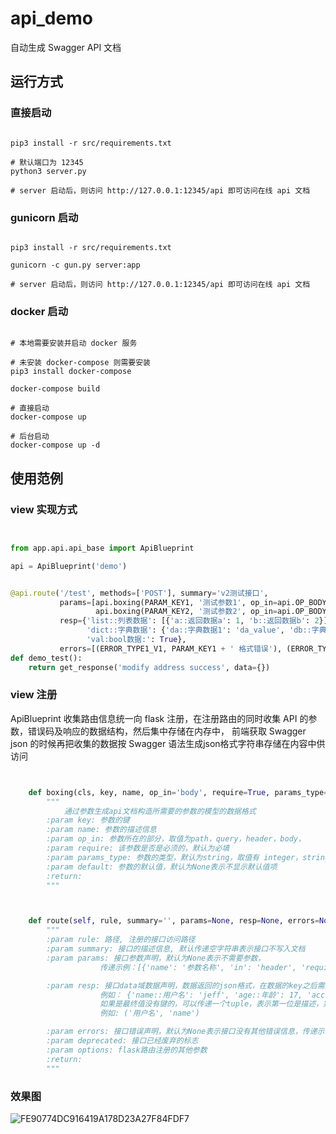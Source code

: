 # api_demo

自动生成 Swagger API 文档


## 运行方式

### 直接启动

```shell

pip3 install -r src/requirements.txt

# 默认端口为 12345
python3 server.py   

# server 启动后，则访问 http://127.0.0.1:12345/api 即可访问在线 api 文档

```

### gunicorn 启动
```shell

pip3 install -r src/requirements.txt

gunicorn -c gun.py server:app

# server 启动后，则访问 http://127.0.0.1:12345/api 即可访问在线 api 文档
```

### docker 启动

```shell

# 本地需要安装并启动 docker 服务

# 未安装 docker-compose 则需要安装
pip3 install docker-compose

docker-compose build 

# 直接启动 
docker-compose up

# 后台启动
docker-compose up -d

```

## 使用范例

### view 实现方式
```python


from app.api.api_base import ApiBlueprint

api = ApiBlueprint('demo')


@api.route('/test', methods=['POST'], summary='v2测试接口',
           params=[api.boxing(PARAM_KEY1, '测试参数1', op_in=api.OP_BODY, require=False, params_type=api.TYPE_INT),
                   api.boxing(PARAM_KEY2, '测试参数2', op_in=api.OP_BODY, params_type=api.TYPE_STRING)],
           resp={'list::列表数据': [{'a::返回数据a': 1, 'b::返回数据b': 2}],
                 'dict::字典数据': {'da::字典数据1': 'da_value', 'db::字典数据2': 2},
                 'val:bool数据:': True},
           errors=[(ERROR_TYPE1_V1, PARAM_KEY1 + ' 格式错误'), (ERROR_TYPE2_V2, '数据异常')])
def demo_test():
    return get_response('modify address success', data={})
```

### view 注册
ApiBlueprint 收集路由信息统一向 flask 注册，在注册路由的同时收集 API 的参数，错误码及响应的数据结构，然后集中存储在内存中，
前端获取 Swagger json 的时候再把收集的数据按 Swagger 语法生成json格式字符串存储在内容中供访问

```python


    def boxing(cls, key, name, op_in='body', require=True, params_type='string', default=None):
        """
            通过参数生成api文档构造所需要的参数的模型的数据格式
        :param key: 参数的键
        :param name: 参数的描述信息
        :param op_in: 参数所在的部分，取值为path，query，header，body，
        :param require: 该参数是否是必须的，默认为必填
        :param params_type: 参数的类型，默认为string，取值有 integer，string，boolean，number，array，object，注意文件类型也是用string
        :param default: 参数的默认值，默认为None表示不显示默认值项
        :return:
        """



    def route(self, rule, summary='', params=None, resp=None, errors=None, deprecated=False, **options):
        """
        :param rule: 路径, 注册的接口访问路径
        :param summary: 接口的描述信息, 默认传递空字符串表示接口不写入文档
        :param params: 接口参数声明，默认为None表示不需要参数，
                    传递示例：[{'name': '参数名称', 'in': 'header', 'require': true, 'type': 'string'}, ...]

        :param resp: 接口data域数据声明，数据返回的json格式，在数据的key之后需要以::间隔中文描述，
                    例如： {'name::用户名': 'jeff', 'age::年龄': 17, 'account::用户账号': '1234567', ...}
                    如果是最终值没有键的，可以传递一个tuple，表示第一位是描述，第二位是示例值
                    例如: ('用户名', 'name')

        :param errors: 接口错误声明，默认为None表示接口没有其他错误信息，传递示例：[(error_code, desc), ...]
        :param deprecated: 接口已经废弃的标志
        :param options: flask路由注册的其他参数
        :return:
        """
```

### 效果图

![FE90774DC916419A178D23A27F84FDF7](https://cdn.ibeelink.com/FE90774DC916419A178D23A27F84FDF7.png)
